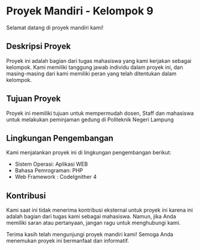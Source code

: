 # Proyek Mandiri - Kelompok 9

Selamat datang di proyek mandiri kami!

## Deskripsi Proyek

Proyek ini adalah bagian dari tugas mahasiswa yang kami kerjakan sebagai kelompok. Kami memiliki tanggung jawab individu dalam proyek ini, dan masing-masing dari kami memiliki peran yang telah ditentukan dalam kelompok.


## Tujuan Proyek

Proyek ini memiliki tujuan untuk mempermudah dosen, Staff dan mahasiswa untuk melakukan peminjaman gedung di Politeknik Negeri Lampung

## Lingkungan Pengembangan

Kami menjalankan proyek ini di lingkungan pengembangan berikut:

- Sistem Operasi: Aplikasi WEB
- Bahasa Pemrograman: PHP
- Web Framework : CodeIgnither 4


## Kontribusi

Kami saat ini tidak menerima kontribusi eksternal untuk proyek ini karena ini adalah bagian dari tugas kami sebagai mahasiswa. Namun, jika Anda memiliki saran atau pertanyaan, jangan ragu untuk menghubungi kami.


Terima kasih telah mengunjungi proyek mandiri kami! Semoga Anda menemukan proyek ini bermanfaat dan informatif.

